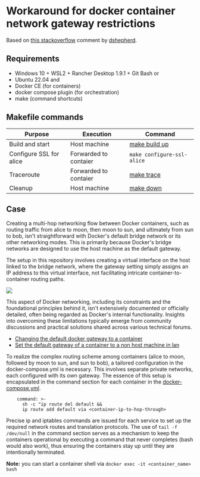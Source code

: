 # Workaround for docker container network gateway restrictions

Based on [this stackoverflow](https://stackoverflow.com/questions/52595272/use-docker-container-as-network-gateway) comment by [dshepherd](https://stackoverflow.com/users/874671/dshepherd).

## Requirements

- Windows 10 + WSL2 + Rancher Desktop 1.9.1 + Git Bash
  or
- Ubuntu 22.04
  and
- Docker CE (for containers)
- docker compose plugin (for orchestration)
- make (command shortcuts)

## Makefile commands

| Purpose                 | Execution             | Command                      |
| ----------------------- | --------------------- | ---------------------------- |
| Build and start         | Host machine          | [make build up](./Makefile)     |
| Configure SSL for alice | Forwarded to contaier | `make configure-ssl-alice` |
| Traceroute              | Forwarded to contaier | [make trace](./Makefile)        |
| Cleanup                 | Host machine          | [make down](./Makefile)         |

## Case

Creating a multi-hop networking flow between Docker containers, such as routing traffic from alice to moon, then moon to sun, and ultimately from sun to bob, isn't straightforward with Docker's default bridge network or its other networking modes. This is primarily because Docker's bridge networks are designed to use the host machine as the default gateway.

The setup in this repository involves creating a virtual interface on the host linked to the bridge network, where the gateway setting simply assigns an IP address to this virtual interface, not facilitating intricate container-to-container routing paths.

![](assets/20240403_010239_docker-gateway-workaround-with-compose.png)

This aspect of Docker networking, including its constraints and the foundational principles behind it, isn't extensively documented or officially detailed, often being regarded as Docker's internal functionality. Insights into overcoming these limitations typically emerge from community discussions and practical solutions shared across various technical forums.

- [Changing the default docker gateway to a container](https://forums.docker.com/t/setting-default-gateway-to-a-container/17420/2)
- [Set the default gateway of a container to a non host machine in lan](https://forums.docker.com/t/new-user-set-default-gateway-of-container-to-other-machine-in-lan/35066)

To realize the complex routing scheme among containers (alice to moon, followed by moon to sun, and sun to bob), a tailored configuration in the docker-compose.yml is necessary. This involves separate private networks, each configured with its own gateway. The essence of this setup is encapsulated in the command section for each container in the [docker-compose.yml](./docker-compose.yml).

```
    command: >-
      sh -c "ip route del default &&
      ip route add default via <container-ip-to-hop-through>
```

Precise ip and iptables commands are issued for each service to set up the required network routes and translation protocols. The use of `tail -f /dev/null` in the command section serves as a mechanism to keep the containers operational by executing a command that never completes (bash would also work), thus ensuring the containers stay up until they are intentionally terminated.

**Note:** you can start a container shell via `docker exec -it <container_name> bash`
